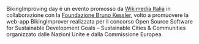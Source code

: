 BikingImproving day è un evento promosso da [Wikimedia Italia](https://wikimediaitalia.it) in collaborazione con la [Foundazione Bruno Kessler](https://www.fbk.eu), volto a promuovere la web-app BikingImprover realizzata per il concorso Open Source Software for Sustainable Development Goals – Sustainable Cities & Communities organizzato dalle Nazioni Unite e dalla Commissione Europea.
